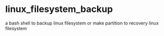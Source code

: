 # linux_filesystem_backup
a bash shell to backup linux filesystem or make partition to recovery linux filesystem
